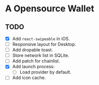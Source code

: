 # A Opensource Wallet

## TODO

- [x] Add `react-swipeable` in iOS.
- [ ] Responsive layout for Desktop.
- [ ] Add dropable toast.
- [ ] Store network list in SQLite.
- [ ] Add patch for chainlist.
- [x] Add launch process:
  - [ ] Load provider by default.
- [ ] Add icon cache.
